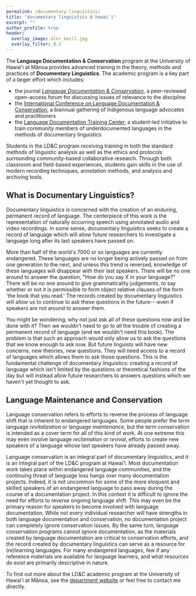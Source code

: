 ```yaml
---
permalink: /documentary-linguistics/
title: "documentary linguistics @ hawai‘i"
excerpt: ""
author_profile: true
header:
  overlay_image: alor_kecil.jpg
  overlay_filter: 0.3
---
```


The  **Language Documentation &amp; Conservation** program at the University of Hawai‘i at Mānoa provides advanced training in the theory, methods and practices of **Documentary Linguistics**. The academic program is a key part of a larger effort which includes:

* the journal [*Langauge Documentation &amp; Conservation*](http://nflrc.hawaii.edu/ldc/), a peer-reviewed open-access forum for discussing issues of relevance to the discipline
* the [International Conference on Language Documentation &amp; Conservation](http://icldc.org), a biannual gathering of Indigenous language advocates and practitioners  
* the [Language Documentation Training Center](http://ldtc.org), a student-led initiative to train community members of underdocumented languages in the methods of documentary linguistics

Students in the LD&amp;C program receiving training in both the standard methods of linguistic analysis as well as the ethics and protocols surrounding community-based collaborative research. Through both classroom and field-based experiences, students gain skills in the use of modern recording techniques, annotation methods, and analysis and archiving tools.


## What is Documentary Linguistics?

Documentary linguistics is concerned with the creation of an enduring, permanent record of language. The centerpiece of this work is the representation of naturally occurring speech using annotated audio and video recordings. In some sense, documentary linguistics seeks to create a record of language which will allow future researchers to investigate a language long after its last speakers have passed on.

More than half of the world's 7000 or so languages are currently endangered. These languages are no longer being actively passed on from one generation to the next, and unless this trend is reversed, knowledge of these languages will disappear with their last speakers. There will be no one around to answer the question, "How do you say X in your language?" There will be no one around to give grammaticality judgements, to say whether or not it is permissible to form object relative clauses of the form 'the book that you read.' The records created by documentary linguistics will allow us to continue to ask these questions in the future---even if speakers are not around to answer them.

You might be wondering,  why not just ask all of these questions now and be done with it? Then we wouldn't need to go to all the trouble of creating a permanent record of language (and we wouldn't need this book). The problem is that such an approach would only allow us to ask the questions that we know enough to ask now. But future linguists will have new concerns, new theories, new questions. They will need access to a record of languages which allows them to ask those questions. This is the fundamental challenge of documentary linguistics: creating a record of language which isn't limited by the questions or theoretical fashions of the day but will instead allow future researchers to answers questions which we haven't yet thought to ask.

## Language Maintenance and Conservation

Language conservation refers to efforts to reverse the process of language shift that is inherent to endangered languages. Some people prefer the term language *revitalization* or language *maintenance*, but the term conservation is intended as a cover term for all of this kind of work. At one extreme this may even involve language *reclamation* or *revival*, efforts to create new speakers of a language whose last speakers have already passed away.

Language conservation is an integral part of documentary linguistics, and it is an integral part of the LD&amp;C program at Hawai‘i. Most documentation work takes place within endangered language communities, and the continuing threat of language loss hangs over many documentation projects. Indeed, it is not uncommon for some of the more eloquent and skilled speakers of an endangered language to pass away during the course of a documentation project. In this context it is difficult to ignore the need for efforts to reverse ongoing language shift. This may even be the primary reason for speakers  to become involved with language documentation. While not every individual researcher will have strengths in both language documentation and conservation, no documentation project can completely ignore conservation issues. By the same turn, language conservation programs cannot ignore documentation, as the materials created by language documentation are critical to conservation efforts, and the record created by documentary linguistics can serve as a resource for (re)learning languages. For many endangered languages, few if any reference materials are available for language learners, and what resources do exist are primarily descriptive in nature.


To find out more about the LD&amp;C academic program at the University of Hawai‘i at Mānoa, see the [department website](http://ling.hawaii.edu) or feel free to contact me directly.
